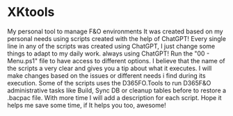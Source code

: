 # XKtools
My personal tool to manage F&amp;O environments
It was created based on my personal needs using scripts created with the help of ChatGPT!
Every single line in any of the scripts was created using ChatGPT, I just change some things to adapt to my daily work. always using ChatGPT!
Run the "00 - Menu.ps1" file to have access to different options. I believe that the name of the scripts a very clear and gives you a tip about what it executes.
I will make changes based on the issues or different needs i find during its execution.
Some of the scripts uses the D365FO.Tools to run D365F&O administrative tasks like Build, Sync DB or cleanup tables before to restore a .bacpac file.
With more time I will add a description for each script.
Hope it helps me save some time, if It helps you too, awesome!
